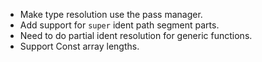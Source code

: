 - Make type resolution use the pass manager.
- Add support for `super` ident path segment parts.
- Need to do partial ident resolution for generic functions.
- Support Const array lengths.